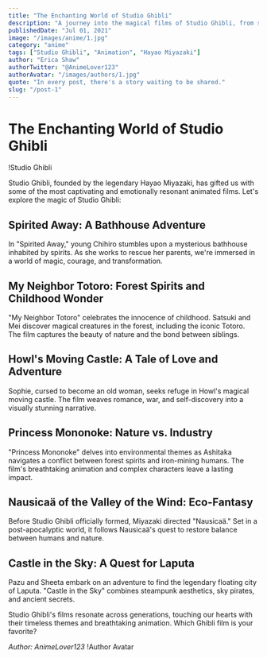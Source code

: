 ```yaml
---
title: "The Enchanting World of Studio Ghibli"
description: "A journey into the magical films of Studio Ghibli, from spirited forests to flying castles."
publishedDate: "Jul 01, 2021"
image: "/images/anime/1.jpg"
category: "anime"
tags: ["Studio Ghibli", "Animation", "Hayao Miyazaki"]
author: "Erica Shaw"
authorTwitter: "@AnimeLover123"
authorAvatar: "/images/authors/1.jpg"
quote: "In every post, there's a story waiting to be shared."
slug: "/post-1"
---
```


# The Enchanting World of Studio Ghibli

!Studio Ghibli

Studio Ghibli, founded by the legendary Hayao Miyazaki, has gifted us with some of the most captivating and emotionally resonant animated films. Let's explore the magic of Studio Ghibli:

## Spirited Away: A Bathhouse Adventure

In "Spirited Away," young Chihiro stumbles upon a mysterious bathhouse inhabited by spirits. As she works to rescue her parents, we're immersed in a world of magic, courage, and transformation.

## My Neighbor Totoro: Forest Spirits and Childhood Wonder

"My Neighbor Totoro" celebrates the innocence of childhood. Satsuki and Mei discover magical creatures in the forest, including the iconic Totoro. The film captures the beauty of nature and the bond between siblings.

## Howl's Moving Castle: A Tale of Love and Adventure

Sophie, cursed to become an old woman, seeks refuge in Howl's magical moving castle. The film weaves romance, war, and self-discovery into a visually stunning narrative.

## Princess Mononoke: Nature vs. Industry

"Princess Mononoke" delves into environmental themes as Ashitaka navigates a conflict between forest spirits and iron-mining humans. The film's breathtaking animation and complex characters leave a lasting impact.

## Nausicaä of the Valley of the Wind: Eco-Fantasy

Before Studio Ghibli officially formed, Miyazaki directed "Nausicaä." Set in a post-apocalyptic world, it follows Nausicaä's quest to restore balance between humans and nature.

## Castle in the Sky: A Quest for Laputa

Pazu and Sheeta embark on an adventure to find the legendary floating city of Laputa. "Castle in the Sky" combines steampunk aesthetics, sky pirates, and ancient secrets.

Studio Ghibli's films resonate across generations, touching our hearts with their timeless themes and breathtaking animation. Which Ghibli film is your favorite?

_Author: AnimeLover123_
!Author Avatar

